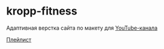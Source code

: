 # kropp-fitness
Адаптивная верстка сайта по макету для [YouTube-канала](https://www.youtube.com/@AleksanderLamkov)

[Плейлист](https://youtube.com/playlist?list=PL0MUAHwery4rqkzKF1mDBCIH_eZgjY6uN&si=3Uqb7trqQUIL25LB)
